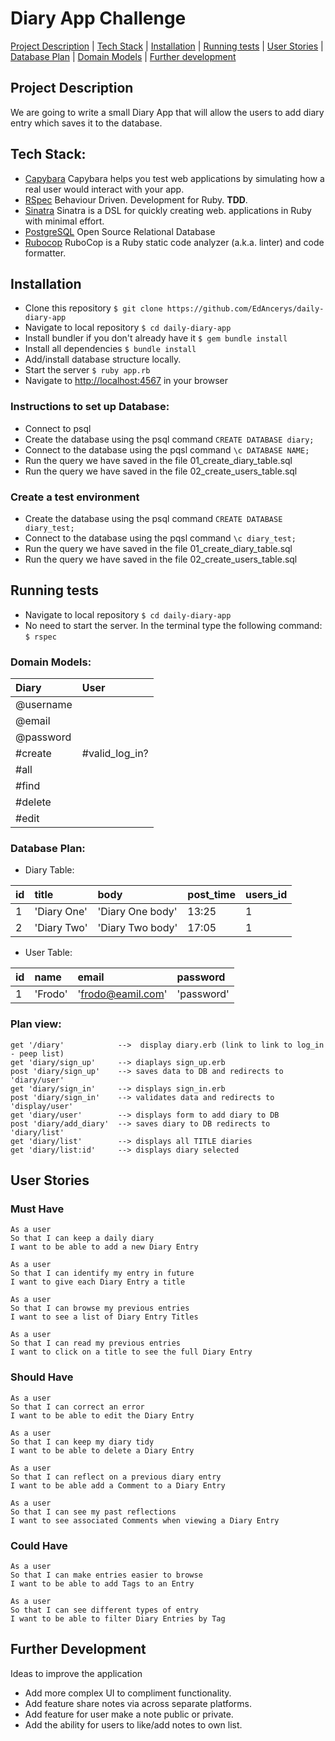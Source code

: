 # Diary App Challenge

[Project Description](#project-description) | [Tech Stack](#tech-stack) | [Installation](#installation) | [Running tests](#running-tests) | [User Stories](#user-stories) | [Database Plan](#database-plan) | [Domain Models](#domain-models) | [Further development](#further-development)

## Project Description

We are going to write a small Diary App that will allow the users to add diary entry which saves it to the database.

## Tech Stack:

- [Capybara](https://github.com/teamcapybara/capybara) Capybara helps you test web applications by simulating how a real user would interact with your app.
- [RSpec](https://rspec.info/) Behaviour Driven.
  Development for Ruby. **TDD**.
- [Sinatra](http://sinatrarb.com/) Sinatra is a DSL for quickly creating web. applications in Ruby with minimal effort.
- [PostgreSQL](https://www.postgresql.org/) Open Source Relational Database
- [Rubocop](https://github.com/rubocop-hq/rubocop) RuboCop is a Ruby static code analyzer (a.k.a. linter) and code formatter.

## Installation

- Clone this repository
  `$ git clone https://github.com/EdAncerys/daily-diary-app`
- Navigate to local repository
  `$ cd daily-diary-app`
- Install bundler if you don't already have it
  `$ gem bundle install`
- Install all dependencies
  `$ bundle install`
- Add/install database structure locally.
- Start the server
  `$ ruby app.rb`
- Navigate to [http://localhost:4567](http://localhost:4567) in your browser

### Instructions to set up Database:

- Connect to psql
- Create the database using the psql command `CREATE DATABASE diary;`
- Connect to the database using the pqsl command `\c DATABASE NAME;`
- Run the query we have saved in the file 01_create_diary_table.sql
- Run the query we have saved in the file 02_create_users_table.sql

### Create a test environment

- Create the database using the psql command `CREATE DATABASE diary_test;`
- Connect to the database using the pqsl command `\c diary_test;`
- Run the query we have saved in the file 01_create_diary_table.sql
- Run the query we have saved in the file 02_create_users_table.sql

## Running tests

- Navigate to local repository
  `$ cd daily-diary-app`
- No need to start the server. In the terminal type the following command:
  `$ rspec`

### Domain Models:

| Diary     | User           |
| :-------- | :------------- |
| @username |
| @email    |
| @password |
| #create   | #valid_log_in? |
| #all      |
| #find     |
| #delete   |
| #edit     |

### Database Plan:

- Diary Table:

| id  | title       | body             | post_time | users_id |
| :-- | :---------- | :--------------- | :-------- | :------- |
| 1   | 'Diary One' | 'Diary One body' | 13:25     | 1        |
| 2   | 'Diary Two' | 'Diary Two body' | 17:05     | 1        |

- User Table:

| id  | name    | email             | password   |
| :-- | :------ | :---------------- | :--------- |
| 1   | 'Frodo' | 'frodo@eamil.com' | 'password' |

### Plan view:

```
get '/diary'            -->  display diary.erb (link to link to log_in - peep list)
get 'diary/sign_up'     --> diaplays sign_up.erb
post 'diary/sign_up'    --> saves data to DB and redirects to 'diary/user'
get 'diary/sign_in'     --> displays sign_in.erb
post 'diary/sign_in'    --> validates data and redirects to 'display/user'
get 'diary/user'        --> displays form to add diary to DB
post 'diary/add_diary'  --> saves diary to DB redirects to 'diary/list'
get 'diary/list'        --> displays all TITLE diaries
get 'diary/list:id'     --> displays diary selected

```

## User Stories

### Must Have

```
As a user
So that I can keep a daily diary
I want to be able to add a new Diary Entry
```

```
As a user
So that I can identify my entry in future
I want to give each Diary Entry a title
```

```
As a user
So that I can browse my previous entries
I want to see a list of Diary Entry Titles
```

```
As a user
So that I can read my previous entries
I want to click on a title to see the full Diary Entry
```

### Should Have

```
As a user
So that I can correct an error
I want to be able to edit the Diary Entry
```

```
As a user
So that I can keep my diary tidy
I want to be able to delete a Diary Entry
```

```
As a user
So that I can reflect on a previous diary entry
I want to be able add a Comment to a Diary Entry
```

```
As a user
So that I can see my past reflections
I want to see associated Comments when viewing a Diary Entry
```

### Could Have

```
As a user
So that I can make entries easier to browse
I want to be able to add Tags to an Entry
```

```
As a user
So that I can see different types of entry
I want to be able to filter Diary Entries by Tag
```

## Further Development

Ideas to improve the application

- Add more complex UI to compliment functionality.
- Add feature share notes via across separate platforms.
- Add feature for user make a note public or private.
- Add the ability for users to like/add notes to own list.
